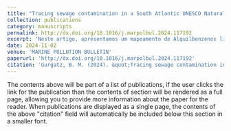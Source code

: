 ```yaml
---
title: "Tracing sewage contamination in a South Atlantic UNESCO Natural Heritage estuary using sedimentary linear alkylbenzenes and their diagnostic ratios"
collection: publications
category: manuscripts
permalink: http://dx.doi.org/10.1016/j.marpolbul.2024.117192
excerpt: 'Neste artigo, apresentamos um mapeamento de Alquilbenzenos lineares (LABs) no Complexo Estuarino de Paranaguá. Esses compostos são resíduos do uso de detergentes, e portanto indicam a introdução de esgotos domésticos em um ambiente. Foi identificado que o esgoto não é a principal fonte de matéria orgânica para o estuário, e que as concentrações encontradas foram baixas em comparação com estuários mais densamente habitados. A principal fonte de esgoto está nos dois rios próximos às áreas urbanizadas do município de Paranaguá (Emboguaçu e Itiberê), que apresentaram maiores concentrações de LABs. LABs menos degradadados foram encontrados na desembocadura do rio Itiberê, refletindo a ausência de tratamento de esgoto na região, na época do estudo.'
date: 2024-11-02
venue: 'MARINE POLLUTION BULLETIN'
paperurl: 'http://dx.doi.org/10.1016/j.marpolbul.2024.117192'
citation: 'Gurgatz, B. M. (2024). &quot;Tracing sewage contamination in a South Atlantic UNESCO Natural Heritage estuary using sedimentary linear alkylbenzenes and their diagnostic ratios.&quot; <i>MARINE POLLUTION BULLETIN</i>.'
---
```


The contents above will be part of a list of publications, if the user clicks the link for the publication than the contents of section will be rendered as a full page, allowing you to provide more information about the paper for the reader. When publications are displayed as a single page, the contents of the above "citation" field will automatically be included below this section in a smaller font.
